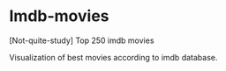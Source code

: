 # Imdb-movies
[Not-quite-study] Top 250 imdb movies

Visualization of best movies according to imdb database. 
